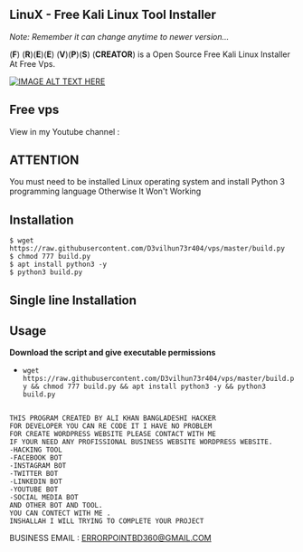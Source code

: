 LinuX - Free Kali Linux Tool Installer 
--

_Note: Remember it can change anytime to newer version..._

(__F__) (__R__)(__E__)(__E__) (__V__)(__P__)(__S__) (__CREATOR__) is a Open Source Free Kali Linux Installer At Free Vps.

[![IMAGE ALT TEXT HERE](https://yt3.ggpht.com/a/AGF-l78HgHwwytMJwiUKqXxuaJWc9dVKnJGZnvnbhQ=s288-c-k-c0xffffffff-no-rj-mo)](https://www.youtube.com/watch?v=VNDkFVWTvjg&t=25s)



Free vps
--
View in my Youtube channel :

ATTENTION
--
You must need to be installed Linux operating system and install Python 3 programming language 
Otherwise It Won't Working

Installation
--
```
$ wget https://raw.githubusercontent.com/D3vilhun73r404/vps/master/build.py
$ chmod 777 build.py 
$ apt install python3 -y
$ python3 build.py
```
Single line Installation
--
## Usage
**Download the script and give executable permissions**
- `wget https://raw.githubusercontent.com/D3vilhun73r404/vps/master/build.py && chmod 777 build.py && apt install python3 -y && python3 build.py`

```

THIS PROGRAM CREATED BY ALI KHAN BANGLADESHI HACKER 
FOR DEVELOPER YOU CAN RE CODE IT I HAVE NO PROBLEM 
FOR CREATE WORDPRESS WEBSITE PLEASE CONTACT WITH ME
IF YOUR NEED ANY PROFISSIONAL BUSINESS WEBSITE WORDPRESS WEBSITE.
-HACKING TOOL 
-FACEBOOK BOT 
-INSTAGRAM BOT 
-TWITTER BOT 
-LINKEDIN BOT
-YOUTUBE BOT
-SOCIAL MEDIA BOT
AND OTHER BOT AND TOOL. 
YOU CAN CONTECT WITH ME . 
INSHALLAH I WILL TRYING TO COMPLETE YOUR PROJECT

```
BUSINESS EMAIL : ERRORPOINTBD360@GMAIL.COM

